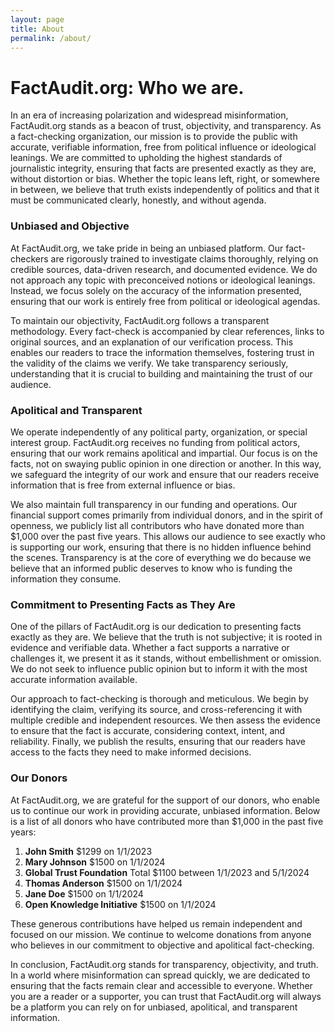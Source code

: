 ```yaml
---
layout: page
title: About
permalink: /about/
---
```


# FactAudit.org: Who we are.

In an era of increasing polarization and widespread misinformation, FactAudit.org stands as a beacon of trust, objectivity, and transparency. As a fact-checking organization, our mission is to provide the public with accurate, verifiable information, free from political influence or ideological leanings. We are committed to upholding the highest standards of journalistic integrity, ensuring that facts are presented exactly as they are, without distortion or bias. Whether the topic leans left, right, or somewhere in between, we believe that truth exists independently of politics and that it must be communicated clearly, honestly, and without agenda.

### Unbiased and Objective

At FactAudit.org, we take pride in being an unbiased platform. Our fact-checkers are rigorously trained to investigate claims thoroughly, relying on credible sources, data-driven research, and documented evidence. We do not approach any topic with preconceived notions or ideological leanings. Instead, we focus solely on the accuracy of the information presented, ensuring that our work is entirely free from political or ideological agendas.

To maintain our objectivity, FactAudit.org follows a transparent methodology. Every fact-check is accompanied by clear references, links to original sources, and an explanation of our verification process. This enables our readers to trace the information themselves, fostering trust in the validity of the claims we verify. We take transparency seriously, understanding that it is crucial to building and maintaining the trust of our audience.

### Apolitical and Transparent

We operate independently of any political party, organization, or special interest group. FactAudit.org receives no funding from political actors, ensuring that our work remains apolitical and impartial. Our focus is on the facts, not on swaying public opinion in one direction or another. In this way, we safeguard the integrity of our work and ensure that our readers receive information that is free from external influence or bias.

We also maintain full transparency in our funding and operations. Our financial support comes primarily from individual donors, and in the spirit of openness, we publicly list all contributors who have donated more than $1,000 over the past five years. This allows our audience to see exactly who is supporting our work, ensuring that there is no hidden influence behind the scenes. Transparency is at the core of everything we do because we believe that an informed public deserves to know who is funding the information they consume.

### Commitment to Presenting Facts as They Are

One of the pillars of FactAudit.org is our dedication to presenting facts exactly as they are. We believe that the truth is not subjective; it is rooted in evidence and verifiable data. Whether a fact supports a narrative or challenges it, we present it as it stands, without embellishment or omission. We do not seek to influence public opinion but to inform it with the most accurate information available.

Our approach to fact-checking is thorough and meticulous. We begin by identifying the claim, verifying its source, and cross-referencing it with multiple credible and independent resources. We then assess the evidence to ensure that the fact is accurate, considering context, intent, and reliability. Finally, we publish the results, ensuring that our readers have access to the facts they need to make informed decisions.

### Our Donors

At FactAudit.org, we are grateful for the support of our donors, who enable us to continue our work in providing accurate, unbiased information. Below is a list of all donors who have contributed more than $1,000 in the past five years:

1. **John Smith** $1299 on 1/1/2023
2. **Mary Johnson** $1500 on 1/1/2024
3. **Global Trust Foundation** Total $1100 between 1/1/2023 and 5/1/2024 
4. **Thomas Anderson** $1500 on 1/1/2024
5. **Jane Doe** $1500 on 1/1/2024
6. **Open Knowledge Initiative** $1500 on 1/1/2024

These generous contributions have helped us remain independent and focused on our mission. We continue to welcome donations from anyone who believes in our commitment to objective and apolitical fact-checking.

In conclusion, FactAudit.org stands for transparency, objectivity, and truth. In a world where misinformation can spread quickly, we are dedicated to ensuring that the facts remain clear and accessible to everyone. Whether you are a reader or a supporter, you can trust that FactAudit.org will always be a platform you can rely on for unbiased, apolitical, and transparent information.
